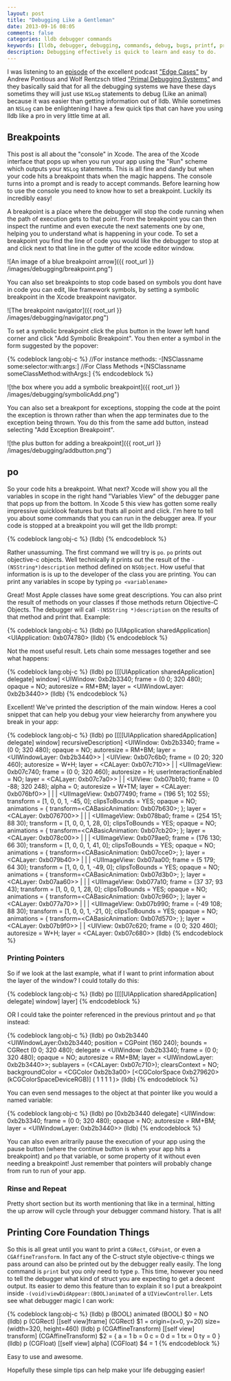 ```yaml
---
layout: post
title: "Debugging Like a Gentleman"
date: 2013-09-16 08:05
comments: false
categories: lldb debugger commands
keywords: [lldb, debugger, debugging, commands, debug, bugs, printf, print, po]
description: Debugging effectively is quick to learn and easy to do.
---
```


I was listening to an [episode](http://edgecasesshow.com/062-primal-debugging-systems.html) of the excellent podcast ["Edge Cases"](http://edgecasesshow.com) by Andrew Pontious and Wolf Rentzsch titled ["Primal Debugging Systems"](http://edgecasesshow.com/062-primal-debugging-systems.html) and they basically said that for all the debugging systems we have these days sometims they will just use `NSLog` statements to debug (Like an animal) because it was easier than getting information out of lldb. While sometimes an `NSLog` can be enlightening I have a few quick tips that can have you using lldb like a pro in very little time at all.

<!-- MORE -->

## Breakpoints

This post is all about the "console" in Xcode. The area of the Xcode interface that pops up when you run your app using the "Run" scheme which outputs your `NSLog` statements. This is all fine and dandy but when your code hits a breakpoint thats when the magic happens. The console turns into a prompt and is ready to accept commands. Before learning how to use the console you need to know how to set a breakpoint. Luckily its incredibly easy!

A breakpoint is a place where the debugger will stop the code running when the path of execution gets to that point. From the breakpoint you can then inspect the runtime and even execute the next satements one by one, helping you to understand what is happening in your code. To set a breakpoint you find the line of code you would like the debugger to stop at and click next to that line in the gutter of the xcode editor window.

![An image of a blue breakpoint arrow]({{ root_url }} /images/debugging/breakpoint.png")

You can also set breakpoints to stop code based on symbols you dont have in code you can edit, like framework symbols, by setting a symbolic breakpoint in the Xcode breakpoint navigator.

![The breakpoint navigator]({{ root_url }} /images/debugging/navigator.png")

To set a symbolic breakpoint click the plus button in the lower left hand corner and click "Add Symbolic Breakpoint". You then enter a symbol in the form suggested by the popover:

{% codeblock lang:obj-c %}
    //For instance methods:
    -[NSClassname some:selector:with:args:]
    //For Class Methods
    +[NSClassname someClassMethod:withArgs:]
{% endcodeblock %}

![the box where you add a symbolic breakpoint]({{ root_url }} /images/debugging/symbolicAdd.png")

You can also set a breakpont for exceptions, stopping the code at the point the exception is thrown rather than when the app terminates due to the exception being thrown. You do this from the same add button, instead selecting "Add Exception Breakpoint".

![the plus button for adding a breakpoint]({{ root_url }} /images/debugging/addbutton.png")

## po

So your code hits a breakpoint. What next? Xcode will show you all the variables in scope in the right hand "Variables View" of the debugger pane that pops up from the bottom. In Xcode 5 this view has gotten some really impressive quicklook features but thats all point and click. I'm here to tell you about some commands that you can run in the debugger area. If your code is stopped at a breakpoint you will get the lldb prompt:

{% codeblock lang:obj-c %}
(lldb) 
{% endcodeblock %}

Rather unassuming. The first command we will try is `po`. `po` prints out objective-c objects. Well technically it prints out the result of the `-(NSString*)description` method defined on `NSObject`. How useful that information is is up to the developer of the class you are printing. You can print any variables in scope by typing `po <variablename>`

Great! Most Apple classes have some great descriptions. You can also print the result of methods on your classes if those methods return Objective-C Objects. The debugger will call `-(NSString *)description` on the results of that method and print that. Example:

{% codeblock lang:obj-c %}
(lldb) po [UIApplication sharedApplication]
<UIApplication: 0xb074780>
(lldb) 
{% endcodeblock %}

Not the most useful result. Lets chain some messages together and see what happens:

{% codeblock lang:obj-c %}
(lldb) po [[[UIApplication sharedApplication] delegate] window]
<UIWindow: 0xb2b3340; frame = (0 0; 320 480); opaque = NO; autoresize = RM+BM; layer = <UIWindowLayer: 0xb2b3440>>
(lldb)
{% endcodeblock %}

Excellent! We've printed the description of the main window. Heres a cool snippet that can help you debug your view heierarchy from anywhere you break in your app:

{% codeblock lang:obj-c %}
(lldb) po [[[[UIApplication sharedApplication] delegate] window] recursiveDescription]
<UIWindow: 0xb2b3340; frame = (0 0; 320 480); opaque = NO; autoresize = RM+BM; layer = <UIWindowLayer: 0xb2b3440>>
   | <UIView: 0xb07c6b0; frame = (0 20; 320 460); autoresize = W+H; layer = <CALayer: 0xb07c710>>
   |    | <UIImageView: 0xb07c740; frame = (0 0; 320 460); autoresize = H; userInteractionEnabled = NO; layer = <CALayer: 0xb07c7a0>>
   |    | <UIView: 0xb07bb10; frame = (0 -88; 320 248); alpha = 0; autoresize = W+TM; layer = <CALayer: 0xb076bf0>>
   |    |    | <UIImageView: 0xb077490; frame = (196 51; 102 55); transform = [1, 0, 0, 1, -45, 0]; clipsToBounds = YES; opaque = NO; animations = { transform=<CABasicAnimation: 0xb07b630>; }; layer = <CALayer: 0xb076700>>
   |    |    | <UIImageView: 0xb078ba0; frame = (254 151; 88 30); transform = [1, 0, 0, 1, 28, 0]; clipsToBounds = YES; opaque = NO; animations = { transform=<CABasicAnimation: 0xb07cb20>; }; layer = <CALayer: 0xb078c00>>
   |    |    | <UIImageView: 0xb079ae0; frame = (176 130; 66 30); transform = [1, 0, 0, 1, 41, 0]; clipsToBounds = YES; opaque = NO; animations = { transform=<CABasicAnimation: 0xb07cce0>; }; layer = <CALayer: 0xb079b40>>
   |    |    | <UIImageView: 0xb07aa00; frame = (5 179; 64 30); transform = [1, 0, 0, 1, -49, 0]; clipsToBounds = YES; opaque = NO; animations = { transform=<CABasicAnimation: 0xb07d3b0>; }; layer = <CALayer: 0xb07aa60>>
   |    |    | <UIImageView: 0xb077a10; frame = (37 37; 93 43); transform = [1, 0, 0, 1, 28, 0]; clipsToBounds = YES; opaque = NO; animations = { transform=<CABasicAnimation: 0xb07c960>; }; layer = <CALayer: 0xb077a70>>
   |    |    | <UIImageView: 0xb07b990; frame = (-49 108; 88 30); transform = [1, 0, 0, 1, -21, 0]; clipsToBounds = YES; opaque = NO; animations = { transform=<CABasicAnimation: 0xb07d570>; }; layer = <CALayer: 0xb07b9f0>>
   |    | <UIView: 0xb07c620; frame = (0 0; 320 460); autoresize = W+H; layer = <CALayer: 0xb07c680>>
(lldb) 
{% endcodeblock %}

### Printing Pointers

So if we look at the last example, what if I want to print information about the layer of the window? I could totally do this:

{% codeblock lang:obj-c %}
(lldb) po [[[[UIApplication sharedApplication] delegate] window] layer]
{% endcodeblock %}

OR I could take the pointer referenced in the previous printout and `po` that instead:

{% codeblock lang:obj-c %}
(lldb) po 0xb2b3440
<UIWindowLayer:0xb2b3440; position = CGPoint (160 240); bounds = CGRect (0 0; 320 480); delegate = <UIWindow: 0xb2b3340; frame = (0 0; 320 480); opaque = NO; autoresize = RM+BM; layer = <UIWindowLayer: 0xb2b3440>>; sublayers = (<CALayer: 0xb07c710>); clearsContext = NO; backgroundColor = <CGColor 0xb2b3a00> [<CGColorSpace 0xb279620> (kCGColorSpaceDeviceRGB)] ( 1 1 1 1 )>
(lldb) 
{% endcodeblock %}

You can even send messages to the object at that pointer like you would a named variable:

{% codeblock lang:obj-c %}
(lldb) po [0xb2b3440 delegate]
<UIWindow: 0xb2b3340; frame = (0 0; 320 480); opaque = NO; autoresize = RM+BM; layer = <UIWindowLayer: 0xb2b3440>>
(lldb) 
{% endcodeblock %}

You can also even aritrarily pause the execution of your app using the pause button (where the continue button is when your app hits a breakpoint) and `po` that variable, or some property of it without even needing a breakpoint! Just remember that pointers will probably change from run to run of your app.

### Rinse and Repeat

Pretty short section but its worth mentioning that like in a terminal, hitting the up arrow will cycle through your debugger command history. That is all!

## Printing Core Foundation Things

So this is all great until you want to print a `CGRect`, `CGPoint`, or even a `CGAffineTransform`. In fact any of the C-struct style objective-c things we pass around can also be printed out by the debugger really easily. The long command is `print` but you only need to type `p`. This time, however you need to tell the debugger what kind of struct you are expecting to get a decent output. Its easier to demo this feature than to explain it so I put a breakpoint inside `-(void)viewDidAppear:(BOOL)animated` of a `UIViewController`. Lets see what debugger magic I can work:

{% codeblock lang:obj-c %}
(lldb) p (BOOL) animated
(BOOL) $0 = NO
(lldb) p (CGRect) [[self view]frame]
(CGRect) $1 = origin=(x=0, y=20) size=(width=320, height=460)
(lldb) p (CGAffineTransform) [[self view] transform]
(CGAffineTransform) $2 = {
  a = 1
  b = 0
  c = 0
  d = 1
  tx = 0
  ty = 0
}
(lldb) p (CGFloat) [[self view] alpha]
(CGFloat) $4 = 1
{% endcodeblock %}
  
Easy to use and awesome.

Hopefully these simple tips can help make your life debugging easier!
